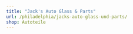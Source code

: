```yaml
---
title: "Jack's Auto Glass & Parts"
url: /philadelphia/jacks-auto-glass-und-parts/
shop: Autoteile
---
```

